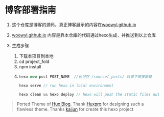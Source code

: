 # 博客部署指南

1. 这个仓库是博客的源码，真正博客展示的内容在[woowyl.github.io](https://github.com/woowyl/woowyl.github.io) 

2. [woowyl.github.io](https://github.com/woowyl/woowyl.github.io) 内容是靠本仓库的代码通过hexo生成，并推送到以上仓库

3. 生成步骤
   1. 下载本项目到本地
   2. cd project_fold
   3. npm install
   4. 
      ``` js
      hexo new post POST_NAME  //也可在 /source/_posts/ 目录下直接新建

      hexo serve // run hexo in local environment
      
      hexo clean && hexo deploy // hexo will push the static files automatically into the specific branch(gh-pages) of your repo!
      ```
> Ported Theme of [Hux Blog](https://github.com/Huxpro/huxpro.github.io), Thank [Huxpro](https://github.com/Huxpro) for designing such a flawless theme. Thanks [kaijun](http://kaijun.rocks) for create this hexo project.
